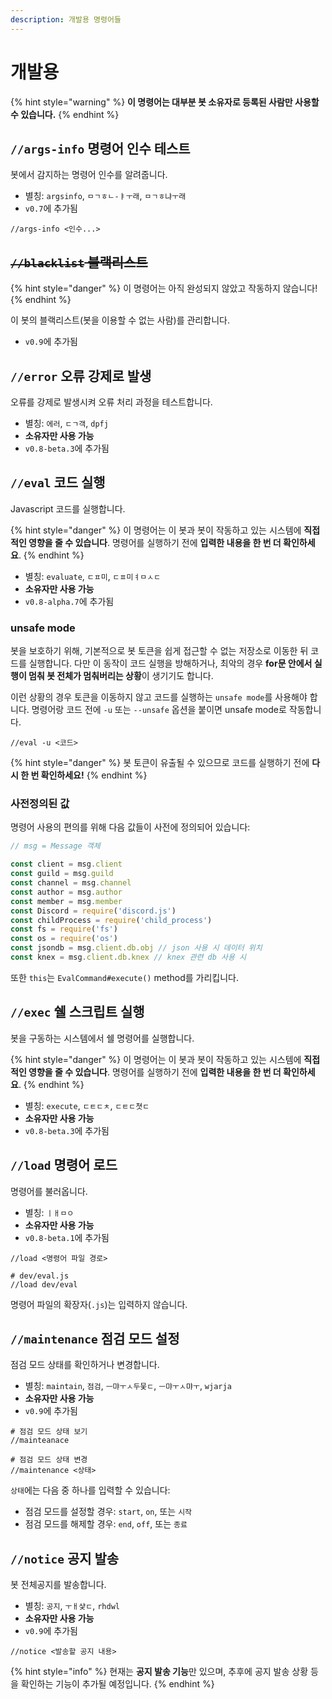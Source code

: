 ```yaml
---
description: 개발용 명령어들
---
```


# 개발용

{% hint style="warning" %} **이 명령어는 대부분 봇 소유자로 등록된 사람만 사용할 수 있습니다.** {% endhint %}

## `//args-info` 명령어 인수 테스트

봇에서 감지하는 명령어 인수를 알려줍니다.

* 별칭: `argsinfo`, `ㅁㄱㅎㄴ-ㅑㅜ래`, `ㅁㄱㅎ냐ㅜ래`
* `v0.7`에 추가됨

```text
//args-info <인수...>
```

## ~~`//blacklist` 블랙리스트~~

{% hint style="danger" %} 이 명령어는 아직 완성되지 않았고 작동하지 않습니다! {% endhint %}

이 봇의 블랙리스트(봇을 이용할 수 없는 사람)를 관리합니다.

* `v0.9`에 추가됨

## `//error` 오류 강제로 발생

오류를 강제로 발생시켜 오류 처리 과정을 테스트합니다.

* 별칭: `에러`, `ㄷㄱ객`, `dpfj`
* **소유자만 사용 가능**
* `v0.8-beta.3`에 추가됨

## `//eval` 코드 실행

Javascript 코드를 실행합니다.

{% hint style="danger" %} 이 명령어는 이 봇과 봇이 작동하고 있는 시스템에 **직접적인 영향을 줄 수 있습니다**. 명령어를 실행하기 전에 **입력한 내용을 한 번 더 확인하세요**. {% endhint %}

* 별칭: `evaluate`, `ㄷㅍ미`, `ㄷㅍ미ㅕㅁㅅㄷ`
* **소유자만 사용 가능**
* `v0.8-alpha.7`에 추가됨

### unsafe mode

봇을 보호하기 위해, 기본적으로 봇 토큰을 쉽게 접근할 수 없는 저장소로 이동한 뒤 코드를 실행합니다.
다만 이 동작이 코드 실행을 방해하거나, 최악의 경우 **for문 안에서 실행이 멈춰 봇 전체가 멈춰버리는 상황**이 생기기도 합니다.

이런 상황의 경우 토큰을 이동하지 않고 코드를 실행하는 `unsafe mode`를 사용해야 합니다.
명령어랑 코드 전에 `-u` 또는 `--unsafe` 옵션을 붙이면 unsafe mode로 작동합니다.

```
//eval -u <코드>
```

{% hint style="danger" %} 봇 토큰이 유출될 수 있으므로 코드를 실행하기 전에 **다시 한 번 확인하세요!** {% endhint %}

### 사전정의된 값
명령어 사용의 편의를 위해 다음 값들이 사전에 정의되어 있습니다:
```js
// msg = Message 객체

const client = msg.client
const guild = msg.guild
const channel = msg.channel
const author = msg.author
const member = msg.member
const Discord = require('discord.js')
const childProcess = require('child_process')
const fs = require('fs')
const os = require('os')
const jsondb = msg.client.db.obj // json 사용 시 데이터 위치
const knex = msg.client.db.knex // knex 관련 db 사용 시
```

또한 `this`는 `EvalCommand#execute()` method를 가리킵니다.

## `//exec` 쉘 스크립트 실행

봇을 구동하는 시스템에서 쉘 명령어를 실행합니다.

{% hint style="danger" %} 이 명령어는 이 봇과 봇이 작동하고 있는 시스템에 **직접적인 영향을 줄 수 있습니다**. 명령어를 실행하기 전에 **입력한 내용을 한 번 더 확인하세요**. {% endhint %}

* 별칭: `execute`, `ㄷㅌㄷㅊ`, `ㄷㅌㄷ쳣ㄷ`
* **소유자만 사용 가능**
* `v0.8-beta.3`에 추가됨

## `//load` 명령어 로드

명령어를 불러옵니다.

* 별칭: `ㅣㅐㅁㅇ`
* **소유자만 사용 가능**
* `v0.8-beta.1`에 추가됨

```
//load <명령어 파일 경로>

# dev/eval.js
//load dev/eval
```

명령어 파일의 확장자(`.js`)는 입력하지 않습니다.

## `//maintenance` 점검 모드 설정

점검 모드 상태를 확인하거나 변경합니다.

* 별칭: `maintain`, `점검`, `ㅡ먀ㅜㅅ두뭋ㄷ`, `ㅡ먀ㅜㅅ먀ㅜ`, `wjarja`
* **소유자만 사용 가능**
* `v0.9`에 추가됨

```
# 점검 모드 상태 보기
//mainteanace

# 점검 모드 상태 변경
//maintenance <상태>
```

`상태`에는 다음 중 하나를 입력할 수 있습니다:

* 점검 모드를 설정할 경우: `start`, `on`, 또는 `시작`
* 점검 모드를 해제할 경우: `end`, `off`, 또는 `종료`

## `//notice` 공지 발송

봇 전체공지를 발송합니다.

* 별칭: `공지`, `ㅜㅐ샻ㄷ`, `rhdwl`
* **소유자만 사용 가능**
* `v0.9`에 추가됨

```
//notice <발송할 공지 내용>
```

{% hint style="info" %} 현재는 **공지 발송 기능**만 있으며, 추후에 공지 발송 상황 등을 확인하는 기능이 추가될 예정입니다. {% endhint %}


